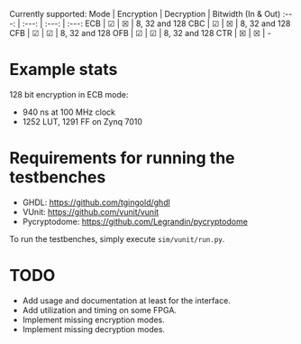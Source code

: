 Currently supported:
Mode | Encryption | Decryption | Bitwidth (In & Out)
:---: | :---: | :---: | :---:
ECB | &#x2611; | &#x2612; | 8, 32 and 128
CBC | &#x2611; | &#x2612; | 8, 32 and 128
CFB | &#x2611; | &#x2611; | 8, 32 and 128
OFB | &#x2611; | &#x2611; | 8, 32 and 128
CTR | &#x2612; | &#x2612; | -

# Example stats

128 bit encryption in ECB mode:
- 940 ns at 100 MHz clock
- 1252 LUT, 1291 FF on Zynq 7010

[//]: # (- 0.392 ns worst negative slack at 250 MHz
           TODO: check if the constraints are set correctly)

# Requirements for running the testbenches

- GHDL: https://github.com/tgingold/ghdl
- VUnit: https://github.com/vunit/vunit
- Pycryptodome: https://github.com/Legrandin/pycryptodome

To run the testbenches, simply execute `sim/vunit/run.py`.

# TODO

- Add usage and documentation at least for the interface.
- Add utilization and timing on some FPGA.
- Implement missing encryption modes.
- Implement missing decryption modes.